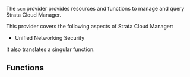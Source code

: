 The `scm` provider provides resources and functions to manage and query Strata Cloud Manager.

This provider covers the following aspects of Strata Cloud Manager:
* Unified Networking Security

It also translates a singular function.

## Functions

